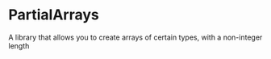 # PartialArrays
A library that allows you to create arrays of certain types, with a non-integer length
